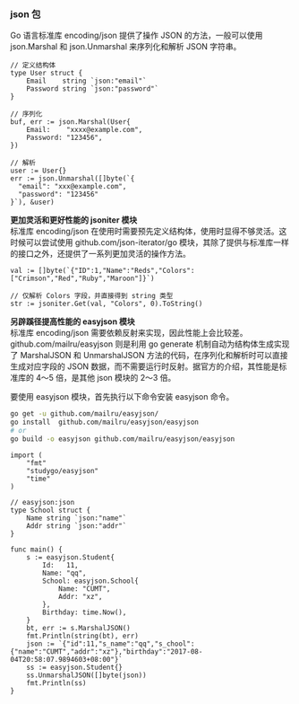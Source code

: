 
### json 包
Go 语言标准库 encoding/json 提供了操作 JSON 的方法，一般可以使用 json.Marshal 和 json.Unmarshal 来序列化和解析 JSON 字符串。  
```golang
// 定义结构体
type User struct {
    Email    string `json:"email"`
    Password string `json:"password"`
}

// 序列化
buf, err := json.Marshal(User{
    Email:    "xxxx@example.com",
    Password: "123456",
})

// 解析
user := User{}
err := json.Unmarshal([]byte(`{
  "email": "xxx@example.com",
  "password": "123456"
}`), &user)
```

**更加灵活和更好性能的 jsoniter 模块**  
标准库 encoding/json 在使用时需要预先定义结构体，使用时显得不够灵活。这时候可以尝试使用 github.com/json-iterator/go 模块，其除了提供与标准库一样的接口之外，还提供了一系列更加灵活的操作方法。
```golang
val := []byte(`{"ID":1,"Name":"Reds","Colors":["Crimson","Red","Ruby","Maroon"]}`)

// 仅解析 Colors 字段，并直接得到 string 类型
str := jsoniter.Get(val, "Colors", 0).ToString()
```

**另辟蹊径提高性能的 easyjson 模块**  
标准库 encoding/json 需要依赖反射来实现，因此性能上会比较差。 github.com/mailru/easyjson 则是利用 go generate 机制自动为结构体生成实现了 MarshalJSON 和 UnmarshalJSON 方法的代码，在序列化和解析时可以直接生成对应字段的 JSON 数据，而不需要运行时反射。据官方的介绍，其性能是标准库的 4～5 倍，是其他 json 模块的 2～3 倍。  

要使用 easyjson 模块，首先执行以下命令安装 easyjson 命令。
```bash
go get -u github.com/mailru/easyjson/
go install  github.com/mailru/easyjson/easyjson
# or
go build -o easyjson github.com/mailru/easyjson/easyjson
```

```golang
import (
	"fmt"
	"studygo/easyjson"
	"time"
)

// easyjson:json
type School struct {
	Name string `json:"name"`
	Addr string `json:"addr"`
}

func main() {
	s := easyjson.Student{
		Id:   11,
		Name: "qq",
		School: easyjson.School{
			Name: "CUMT",
			Addr: "xz",
		},
		Birthday: time.Now(),
	}
	bt, err := s.MarshalJSON()
	fmt.Println(string(bt), err)
	json := `{"id":11,"s_name":"qq","s_chool":{"name":"CUMT","addr":"xz"},"birthday":"2017-08-04T20:58:07.9894603+08:00"}`
	ss := easyjson.Student{}
	ss.UnmarshalJSON([]byte(json))
	fmt.Println(ss)
}
```

